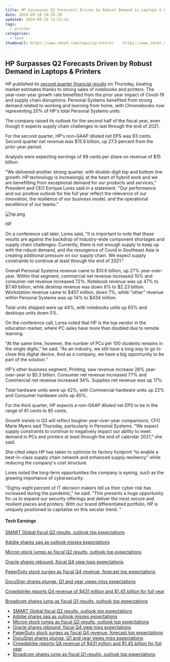 ```yaml
---
title: HP Surpasses Q2 Forecasts Driven by Robust Demand in Laptops & Printers
date: 2024-09-18 14:35:20
updated: 2024-09-20 11:11:43
tags:
  - printer
categories:
  - tech
thumbnail: https://www.zdnet.com/topic/printers/    https://www.zdnet.com/a/img/resize/b8a421de7182c5f23127256cb36f16b3ed700a38/2017/03/07/39fb3f4b-14cd-45a5-a514-58657977973a/financial-graph-on-technology-abstract-background.jpg?width=170&height=128&fit=crop&auto=webp
---
```


## HP Surpasses Q2 Forecasts Driven by Robust Demand in Laptops & Printers

HP published its [second quarter financial results](https://investor.hp.com/news/press-release-details/2021/HP-Inc.-Reports-Fiscal-2021-Second-Quarter-Results/default.aspx) on Thursday, beating market estimates thanks to strong sales of notebooks and printers. The year-over-year growth rate benefited from the prior year impact of Covid-19 and supply chain disruptions. Personal Systems benefited from strong demand related to working and learning from home, with Chromebooks now representing 20% of HP's total Personal Systems units.

The company raised its outlook for the second half of the fiscal year, even though it expects supply chain challenges to last through the end of 2021\. 

For the second quarter, HP's non-GAAP diluted net EPS was 93 cents. Second quarter net revenue was $15.9 billion, up 27.3 percent from the prior-year period.

Analysts were expecting earnings of 89 cents per share on revenue of $15 billion. 

"We delivered another strong quarter, with double-digit top and bottom line growth. HP technology is increasingly at the heart of hybrid work and we are benefitting from exceptional demand for our products and services," President and CEO Enrique Lores said in a statement. "Our performance and our positive outlook for the full year reflect the relevance of our innovation, the resilience of our business model, and the operational excellence of our teams."

![hp.png](https://www.zdnet.com/a/img/resize/a28a284c208ea2a03702eef3841192579027df55/2021/05/27/e4a4d268-01e0-4410-a6f6-569a0ae28ba0/hp.png?auto=webp&width=1280)

HP

On a conference call later, Lores said, "It is important to note that these results are against the backdrop of industry-wide component shortages and supply chain challenges. Currently, there is not enough supply to keep up with the robust demand, and the resurgence of Covid in Southeast Asia is creating additional pressure on our supply chain. We expect supply constraints to continue at least through the end of 2021." 

Overall Personal Systems revenue came to $10.6 billion, up 27% year-over-year. Within that segment, commercial net revenue increased 10% and consumer net revenue increased 72%. Notebook revenue was up 47% to $7.49 billion, while desktop revenue was down 8% to $2.23 billion. Workstation revenue came to $407 million, down 7%, while "other" revenue within Personal Systems was up 14% to $434 million. 

Total units shipped were up 44%, with notebooks units up 63% and desktops units down 5%.

On the conference call, Lores noted that HP is the top vendor in the education market, where PC sales have more than doubled due to remote learning. 

"At the same time, however, the number of PCs per 100 students remains in the single digits," he said. "As an industry, we still have a long way to go to close this digital device. And as a company, we have a big opportunity to be part of the solution."

HP's other business segment, Printing, saw revenue increase 28% year-over-year to $5.3 billion. Consumer net revenue increased 77% and Commercial net revenue increased 34%. Supplies net revenue was up 17%.

Total hardware units were up 42%, with Commercial hardware units up 22% and Consumer hardware units up 45%. 

For the third quarter, HP expects a non-GAAP diluted net EPS to be in the range of 81 cents to 85 cents.

Growth trends in Q3 will reflect tougher year-over-year comparisons, CFO Marie Myers said Thursday, particularly in Personal Systems. "We expect supply constraints to continue to negatively impact our ability to meet demand in PCs and printers at least through the end of calendar 2021," she said.

She cited steps HP has taken to optimize its factory footprint "to enable a best-in-class supply chain network and enhanced supply resiliency" while reducing the company's cost structure. 

Lores noted the long-term opportunities the company is eyeing, such as the growing importance of cybersecurity. 

"Eighty-eight percent of IT decision makers tell us their cyber risk has increased during the pandemic," he said. "This presents a huge opportunity for us to expand our security offerings and deliver the most secure and resilient pieces and printers. With our brand differentiated portfolio, HP is uniquely positioned to capitalize on this secular trend. "

#### Tech Earnings

[SMART Global fiscal Q2 results, outlook top expectations](https://www.zdnet.com/article/smart-global-fiscal-q2-results-outlook-top-expectations/ "SMART Global fiscal Q2 results, outlook top expectations")

[Adobe shares sag as outlook misses expectations](https://www.zdnet.com/article/adobe-shares-sag-as-outlook-misses-expectations-on-halt-of-sales-to-russia/ "Adobe shares sag as outlook misses expectations")

[Micron stock jumps as fiscal Q2 results, outlook top expectations](https://www.zdnet.com/article/micron-stock-jumps-as-fyq2-results-outlook-top-expectations/ "Micron stock jumps as fiscal Q2 results, outlook top expectations")

[Oracle shares rebound, fiscal Q4 view tops expectations](https://www.zdnet.com/article/oracle-shares-drop-as-fiscal-q3-revenue-beats-but-profit-misses-on-equity-investments/ "Oracle shares rebound, fiscal Q4 view tops expectations")

[PagerDuty stock surges as fiscal Q4 revenue, forecast top expectations](https://www.zdnet.com/article/pagerduty-stock-surges-as-fiscal-q4-revenue-forecast-top-expectations/ "PagerDuty stock surges as fiscal Q4 revenue, forecast top expectations")

[DocuSign shares plunge, Q1 and year views miss expectations](https://www.zdnet.com/article/docusign-shares-plunge-fiscal-q4-revenue-beats-q1-revenue-view-misses-expectations/ "DocuSign shares plunge, Q1 and year views miss expectations")

[Crowdstrike reports Q4 revenue of $431 million and $1.45 billion for full year](https://www.zdnet.com/article/crowdstrike-reports-q4-revenue-of-431-million-and-1-45-billion-for-full-year/ "Crowdstrike reports Q4 revenue of $431 million and $1.45 billion for full year")

[Broadcom shares jump as fiscal Q1 results, outlook top expectations](https://www.zdnet.com/article/broadcom-shares-rise-as-fiscal-q1-results-outlook-top-expectations/ "Broadcom shares jump as fiscal Q1 results, outlook top expectations")

* [SMART Global fiscal Q2 results, outlook top expectations](https://www.zdnet.com/article/smart-global-fiscal-q2-results-outlook-top-expectations/ "SMART Global fiscal Q2 results, outlook top expectations")
* [Adobe shares sag as outlook misses expectations](https://www.zdnet.com/article/adobe-shares-sag-as-outlook-misses-expectations-on-halt-of-sales-to-russia/ "Adobe shares sag as outlook misses expectations")
* [Micron stock jumps as fiscal Q2 results, outlook top expectations](https://www.zdnet.com/article/micron-stock-jumps-as-fyq2-results-outlook-top-expectations/ "Micron stock jumps as fiscal Q2 results, outlook top expectations")
* [Oracle shares rebound, fiscal Q4 view tops expectations](https://www.zdnet.com/article/oracle-shares-drop-as-fiscal-q3-revenue-beats-but-profit-misses-on-equity-investments/ "Oracle shares rebound, fiscal Q4 view tops expectations")
* [PagerDuty stock surges as fiscal Q4 revenue, forecast top expectations](https://www.zdnet.com/article/pagerduty-stock-surges-as-fiscal-q4-revenue-forecast-top-expectations/ "PagerDuty stock surges as fiscal Q4 revenue, forecast top expectations")
* [DocuSign shares plunge, Q1 and year views miss expectations](https://www.zdnet.com/article/docusign-shares-plunge-fiscal-q4-revenue-beats-q1-revenue-view-misses-expectations/ "DocuSign shares plunge, Q1 and year views miss expectations")
* [Crowdstrike reports Q4 revenue of $431 million and $1.45 billion for full year](https://www.zdnet.com/article/crowdstrike-reports-q4-revenue-of-431-million-and-1-45-billion-for-full-year/ "Crowdstrike reports Q4 revenue of $431 million and $1.45 billion for full year")
* [Broadcom shares jump as fiscal Q1 results, outlook top expectations](https://www.zdnet.com/article/broadcom-shares-rise-as-fiscal-q1-results-outlook-top-expectations/ "Broadcom shares jump as fiscal Q1 results, outlook top expectations")

<ins class="adsbygoogle"
     style="display:block"
     data-ad-format="autorelaxed"
     data-ad-client="ca-pub-7571918770474297"
     data-ad-slot="1223367746"></ins>



<ins class="adsbygoogle"
     style="display:block"
     data-ad-client="ca-pub-7571918770474297"
     data-ad-slot="8358498916"
     data-ad-format="auto"
     data-full-width-responsive="true"></ins>
